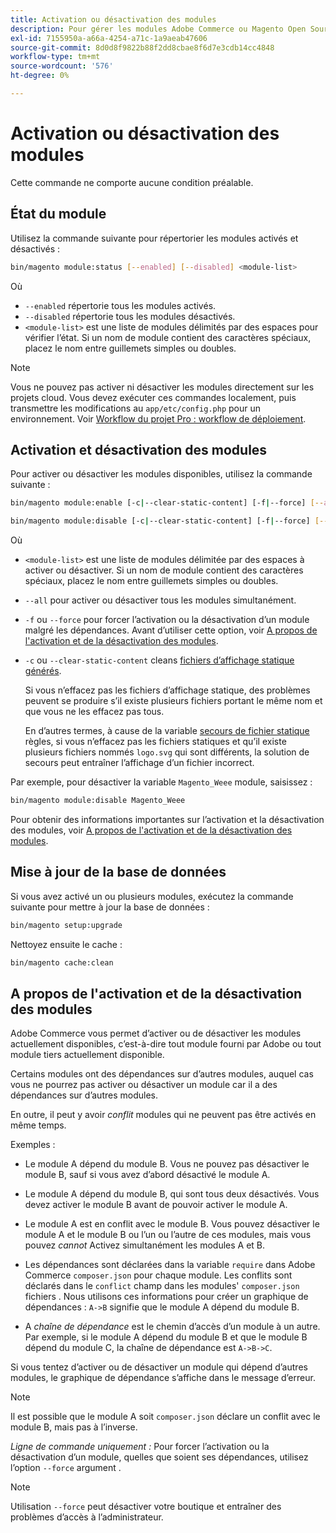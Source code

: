```yaml
---
title: Activation ou désactivation des modules
description: Pour gérer les modules Adobe Commerce ou Magento Open Source, procédez comme suit.
exl-id: 7155950a-a66a-4254-a71c-1a9aeab47606
source-git-commit: 8d0d8f9822b88f2dd8cbae8f6d7e3cdb14cc4848
workflow-type: tm+mt
source-wordcount: '576'
ht-degree: 0%

---
```


# Activation ou désactivation des modules

Cette commande ne comporte aucune condition préalable.

## État du module

Utilisez la commande suivante pour répertorier les modules activés et désactivés :

```bash
bin/magento module:status [--enabled] [--disabled] <module-list>
```

Où

* `--enabled` répertorie tous les modules activés.
* `--disabled` répertorie tous les modules désactivés.
* `<module-list>` est une liste de modules délimités par des espaces pour vérifier l’état. Si un nom de module contient des caractères spéciaux, placez le nom entre guillemets simples ou doubles.

>[!NOTE]
>
>Vous ne pouvez pas activer ni désactiver les modules directement sur les projets cloud. Vous devez exécuter ces commandes localement, puis transmettre les modifications au `app/etc/config.php` pour un environnement. Voir [Workflow du projet Pro : workflow de déploiement](https://experienceleague.adobe.com/docs/commerce-cloud-service/user-guide/architecture/pro-develop-deploy-workflow.html#deployment-workflow).

## Activation et désactivation des modules

Pour activer ou désactiver les modules disponibles, utilisez la commande suivante :

```bash
bin/magento module:enable [-c|--clear-static-content] [-f|--force] [--all] <module-list>
```

```bash
bin/magento module:disable [-c|--clear-static-content] [-f|--force] [--all] <module-list>
```

Où

* `<module-list>` est une liste de modules délimitée par des espaces à activer ou désactiver. Si un nom de module contient des caractères spéciaux, placez le nom entre guillemets simples ou doubles.
* `--all` pour activer ou désactiver tous les modules simultanément.
* `-f` ou `--force` pour forcer l’activation ou la désactivation d’un module malgré les dépendances. Avant d’utiliser cette option, voir [A propos de l&#39;activation et de la désactivation des modules](#about-enabling-and-disabling-modules).
* `-c` ou `--clear-static-content` cleans [fichiers d’affichage statique générés](../../configuration/cli/static-view-file-deployment.md).

  Si vous n’effacez pas les fichiers d’affichage statique, des problèmes peuvent se produire s’il existe plusieurs fichiers portant le même nom et que vous ne les effacez pas tous.

  En d’autres termes, à cause de la variable [secours de fichier statique](../../configuration/cli/static-view-file-deployment.md) règles, si vous n’effacez pas les fichiers statiques et qu’il existe plusieurs fichiers nommés `logo.svg` qui sont différents, la solution de secours peut entraîner l’affichage d’un fichier incorrect.

Par exemple, pour désactiver la variable `Magento_Weee` module, saisissez :

```bash
bin/magento module:disable Magento_Weee
```

Pour obtenir des informations importantes sur l’activation et la désactivation des modules, voir [A propos de l&#39;activation et de la désactivation des modules](#about-enabling-and-disabling-modules).

## Mise à jour de la base de données

Si vous avez activé un ou plusieurs modules, exécutez la commande suivante pour mettre à jour la base de données :

```bash
bin/magento setup:upgrade
```

Nettoyez ensuite le cache :

```bash
bin/magento cache:clean
```

## A propos de l&#39;activation et de la désactivation des modules

Adobe Commerce vous permet d’activer ou de désactiver les modules actuellement disponibles, c’est-à-dire tout module fourni par Adobe ou tout module tiers actuellement disponible.

Certains modules ont des dépendances sur d’autres modules, auquel cas vous ne pourrez pas activer ou désactiver un module car il a des dépendances sur d’autres modules.

En outre, il peut y avoir *conflit* modules qui ne peuvent pas être activés en même temps.

Exemples :

* Le module A dépend du module B. Vous ne pouvez pas désactiver le module B, sauf si vous avez d’abord désactivé le module A.

* Le module A dépend du module B, qui sont tous deux désactivés. Vous devez activer le module B avant de pouvoir activer le module A.

* Le module A est en conflit avec le module B. Vous pouvez désactiver le module A et le module B ou l’un ou l’autre de ces modules, mais vous pouvez *cannot* Activez simultanément les modules A et B.

* Les dépendances sont déclarées dans la variable `require` dans Adobe Commerce `composer.json` pour chaque module. Les conflits sont déclarés dans le `conflict` champ dans les modules&#39; `composer.json` fichiers . Nous utilisons ces informations pour créer un graphique de dépendances : `A->B` signifie que le module A dépend du module B.

* A *chaîne de dépendance* est le chemin d’accès d’un module à un autre. Par exemple, si le module A dépend du module B et que le module B dépend du module C, la chaîne de dépendance est `A->B->C`.

Si vous tentez d’activer ou de désactiver un module qui dépend d’autres modules, le graphique de dépendance s’affiche dans le message d’erreur.

>[!NOTE]
>
>Il est possible que le module A soit `composer.json` déclare un conflit avec le module B, mais pas à l’inverse.

*Ligne de commande uniquement :* Pour forcer l’activation ou la désactivation d’un module, quelles que soient ses dépendances, utilisez l’option `--force` argument .

>[!NOTE]
>
>Utilisation `--force` peut désactiver votre boutique et entraîner des problèmes d’accès à l’administrateur.
